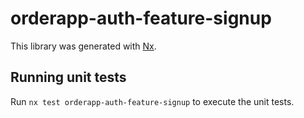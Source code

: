 # orderapp-auth-feature-signup

This library was generated with [Nx](https://nx.dev).

## Running unit tests

Run `nx test orderapp-auth-feature-signup` to execute the unit tests.
